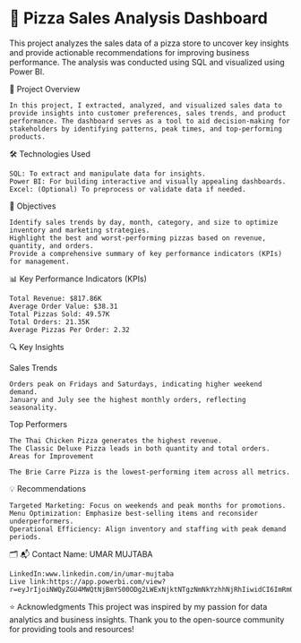 
# 🍕 Pizza Sales Analysis Dashboard
This project analyzes the sales data of a pizza store to uncover key insights and provide actionable recommendations for improving business performance. The analysis was conducted using SQL and visualized using Power BI.

📌 Project Overview

    In this project, I extracted, analyzed, and visualized sales data to provide insights into customer preferences, sales trends, and product performance. The dashboard serves as a tool to aid decision-making for stakeholders by identifying patterns, peak times, and top-performing products.

🛠 Technologies Used

    SQL: To extract and manipulate data for insights.
    Power BI: For building interactive and visually appealing dashboards.
    Excel: (Optional) To preprocess or validate data if needed.

🎯 Objectives 

    Identify sales trends by day, month, category, and size to optimize inventory and marketing strategies.
    Highlight the best and worst-performing pizzas based on revenue, quantity, and orders.
    Provide a comprehensive summary of key performance indicators (KPIs) for management.
📊 Key Performance Indicators (KPIs)

    Total Revenue: $817.86K
    Average Order Value: $38.31
    Total Pizzas Sold: 49.57K
    Total Orders: 21.35K
    Average Pizzas Per Order: 2.32
🔍 Key Insights

Sales Trends

    Orders peak on Fridays and Saturdays, indicating higher weekend demand.
    January and July see the highest monthly orders, reflecting seasonality.
Top Performers

    The Thai Chicken Pizza generates the highest revenue.
    The Classic Deluxe Pizza leads in both quantity and total orders.
    Areas for Improvement

    The Brie Carre Pizza is the lowest-performing item across all metrics.
💡 Recommendations

    Targeted Marketing: Focus on weekends and peak months for promotions.
    Menu Optimization: Emphasize best-selling items and reconsider underperformers.
    Operational Efficiency: Align inventory and staffing with peak demand periods.





🗂
📬 Contact
    Name: UMAR MUJTABA
    
    LinkedIn:www.linkedin.com/in/umar-mujtaba
    Live link:https://app.powerbi.com/view?r=eyJrIjoiNWQyZGU4MWQtNjBmYS00ODg2LWExNjktNTgzNmNkYzhhNjRhIiwidCI6ImRmODY3OWNkLWE4MGUtNDVkOC05OWFjLWM4M2VkN2ZmOTVhMCJ9

⭐ Acknowledgments
This project was inspired by my passion for data analytics and business insights. Thank you to the open-source community for providing tools and resources!


